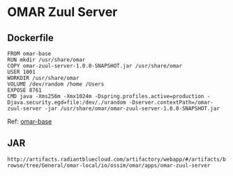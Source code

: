 # OMAR Zuul Server

## Dockerfile
```
FROM omar-base
RUN mkdir /usr/share/omar
COPY omar-zuul-server-1.0.0-SNAPSHOT.jar /usr/share/omar
USER 1001
WORKDIR /usr/share/omar
VOLUME /dev/random /home /Users
EXPOSE 8761
CMD java -Xms256m -Xmx1024m -Dspring.profiles.active=production -Djava.security.egd=file:/dev/./urandom -Dserver.contextPath=/omar-zuul-server -jar /usr/share/omar/omar-zuul-server-1.0.0-SNAPSHOT.jar
```
Ref: [omar-base](../../../omar-base/docs/install-guide/omar-ossim-base/)

## JAR
`http://artifacts.radiantbluecloud.com/artifactory/webapp/#/artifacts/browse/tree/General/omar-local/io/ossim/omar/apps/omar-zuul-server`
